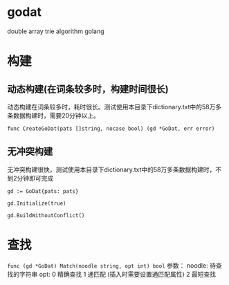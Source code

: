 godat
=====

double array trie algorithm golang

# 构建
## 动态构建(在词条较多时，构建时间很长)

动态构建在词条较多时，耗时很长。测试使用本目录下dictionary.txt中的58万多条数据构建时，需要20分钟以上。

`
	func CreateGoDat(pats []string, nocase bool) (gd *GoDat, err error)
`


## 无冲突构建

无冲突构建很快，测试使用本目录下dictionary.txt中的58万多条数据构建时，不到2分钟即可完成

	gd := GoDat{pats: pats}
	
	gd.Initialize(true)
	
	gd.BuildWithoutConflict()


# 查找

`
	func (gd *GoDat) Match(noodle string, opt int) bool
`
参数：
	noodle: 待查找的字符串
	opt: 0 精确查找
		 1 通匹配 (插入时需要设置通匹配属性)
		 2 最短查找

